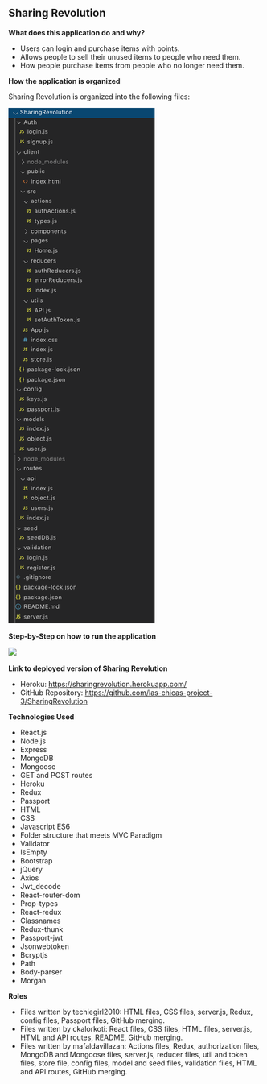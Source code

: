 ## Sharing Revolution

**What does this application do and why?**

* Users can login and purchase items with points.
* Allows people to sell their unused items to people who need them.
* How people purchase items from people who no longer need them.


**How the application is organized**

Sharing Revolution is organized into the following files: 

![root folder](images/rootfolder.png)

**Step-by-Step on how to run the application**

![](images/Sharing-Revolution.gif)

**Link to deployed version of Sharing Revolution**

* Heroku: https://sharingrevolution.herokuapp.com/
* GitHub Repository: https://github.com/las-chicas-project-3/SharingRevolution

**Technologies Used** 

* React.js
* Node.js
* Express
* MongoDB
* Mongoose
* GET and POST routes
* Heroku
* Redux
* Passport
* HTML
* CSS
* Javascript ES6
* Folder structure that meets MVC Paradigm
* Validator
* IsEmpty
* Bootstrap
* jQuery
* Axios
* Jwt_decode
* React-router-dom
* Prop-types
* React-redux
* Classnames
* Redux-thunk
* Passport-jwt
* Jsonwebtoken
* Bcryptjs
* Path
* Body-parser
* Morgan

**Roles**

* Files written by techiegirl2010: HTML files, CSS files, server.js, Redux, config files, Passport files, GitHub merging.
* Files written by ckalorkoti: React files, CSS files, HTML files, server.js, HTML and API routes, README, GitHub merging.
* Files written by mafaldavillazan: Actions files, Redux, authorization files, MongoDB and Mongoose files, server.js, reducer files, util and token files, store file, config files, model and seed files, validation files, HTML and API routes, GitHub merging.

